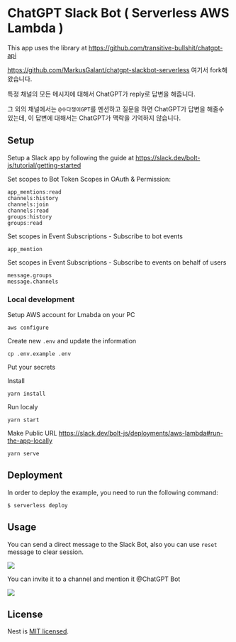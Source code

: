 # ChatGPT Slack Bot ( Serverless AWS Lambda )

This app uses the library at https://github.com/transitive-bullshit/chatgpt-api

https://github.com/MarkusGalant/chatgpt-slackbot-serverless 여기서 fork해왔습니다.

특정 채널의 모든 메시지에 대해서 ChatGPT가 reply로 답변을 해줍니다.

그 외의 채널에서는 `@수다쟁이GPT`를 멘션하고 질문을 하면 ChatGPT가 답변을 해줄수 있는데, 이 답변에 대해서는 ChatGPT가 맥락을 기억하지 않습니다.

## Setup

Setup a Slack app by following the guide at https://slack.dev/bolt-js/tutorial/getting-started

Set scopes to Bot Token Scopes in OAuth & Permission:

```
app_mentions:read
channels:history
channels:join
channels:read
groups:history
groups:read
```

Set scopes in Event Subscriptions - Subscribe to bot events

```
app_mention
```


Set scopes in Event Subscriptions - Subscribe to events on behalf of users

```
message.groups
message.channels
```

### Local development

Setup AWS account for Lmabda on your PC
```
aws configure
```

Create new `.env` and update the information
```
cp .env.example .env
```
Put your secrets

Install

```
yarn install
```

Run localy

```
yarn start
```

Make Public URL https://slack.dev/bolt-js/deployments/aws-lambda#run-the-app-locally

```
yarn serve
```

## Deployment

In order to deploy the example, you need to run the following command:

```
$ serverless deploy
```

## Usage

You can send a direct message to the Slack Bot, also you can use `reset` message to clear session.

![](docs/dm.png)


You can invite it to a channel and mention it @ChatGPT Bot <your question>

![](docs/mention.png)

## License

Nest is [MIT licensed](LICENSE).